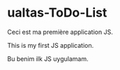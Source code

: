 # ualtas-ToDo-List

Ceci est ma première application JS.

This is my first JS application.

Bu benim ilk JS uygulamam.
